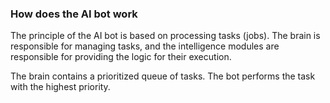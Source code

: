 ### How does the AI ​​bot work

The principle of the AI ​​bot is based on processing tasks (jobs).
The brain is responsible for managing tasks, and the intelligence modules are responsible for providing the logic for their execution.

The brain contains a prioritized queue of tasks. The bot performs the task with the highest priority.

